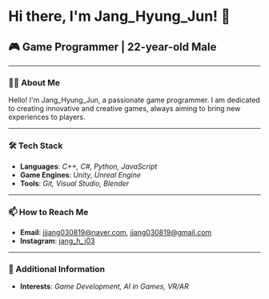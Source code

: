 # Hi there, I'm Jang_Hyung_Jun! 👋

## 🎮 Game Programmer | 22-year-old Male

---

### 🧑‍💻 About Me
Hello! I'm Jang_Hyung_Jun, a passionate game programmer. I am dedicated to creating innovative and creative games, always aiming to bring new experiences to players.

---

### 🛠️ Tech Stack
- **Languages**: _C++, C#, Python, JavaScript_
- **Game Engines**: _Unity, Unreal Engine_
- **Tools**: _Git, Visual Studio, Blender_

---

### 📫 How to Reach Me
- **Email**: [jjjang030819@naver.com](mailto:jjjang030819@naver.com), [jjang030819@gmail.com](mailto:jjang030819@gmail.com)
- **Instagram**: [jang_h_j03](https://www.instagram.com/jang_h_j03?igsh=MXc2OGJlaWgzcXNo)

---

### 🌟 Additional Information
- **Interests**: _Game Development, AI in Games, VR/AR_
